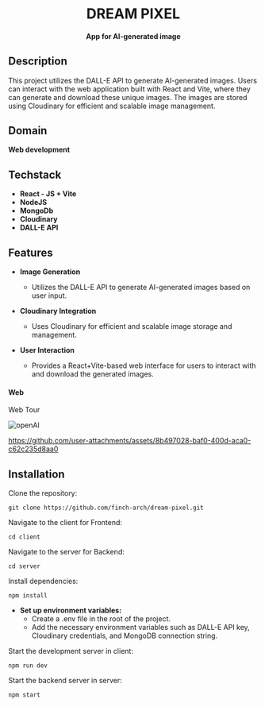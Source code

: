 
<div align="center">
  <h1 align="center">
   DREAM PIXEL
  </h1>
  
<h4 align="center">
  App for AI-generated image
</h4>
</div>

## Description
This project utilizes the DALL-E API to generate AI-generated images. Users can interact with the web application built with React and Vite, where they can generate and download these unique images. The images are stored using Cloudinary for efficient and scalable image management.

## Domain
**Web development**

## Techstack
- **React - JS + Vite**
-  **NodeJS** 
-  **MongoDb**
-  **Cloudinary**
-  **DALL-E API**
  

## Features

- **Image Generation**
    - Utilizes the DALL-E API to generate AI-generated images based on user input.
   
- **Cloudinary Integration**
    - Uses Cloudinary for efficient and scalable image storage and management.
    
- **User Interaction**
    - Provides a React+Vite-based web interface for users to interact with and download the generated images.


#### Web 

Web Tour 


![openAI](https://github.com/finch-arch/dream-pixel/assets/91012740/04ba04c3-f974-4f63-87cc-32f215bfd96b)



https://github.com/user-attachments/assets/8b497028-baf0-400d-aca0-c62c235d8aa0




## Installation

Clone the repository:
```
git clone https://github.com/finch-arch/dream-pixel.git
```

Navigate to the client for Frontend:
```
cd client
```
Navigate to the server for Backend:
```
cd server
```
Install dependencies:
```
npm install
```

- **Set up environment variables:**
    - Create a .env file in the root of the project.
    - Add the necessary environment variables such as DALL-E API key, Cloudinary credentials, and MongoDB connection string.

Start the development server in client:
```
npm run dev 
```
Start the backend server in server:
```
npm start 
```

